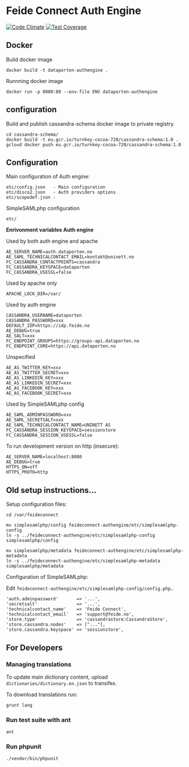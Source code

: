# Feide Connect Auth Engine

[![Code Climate](https://codeclimate.com/github/feideconnect/feideconnect-authengine/badges/gpa.svg)](https://codeclimate.com/github/feideconnect/feideconnect-authengine)
[![Test Coverage](https://codeclimate.com/github/feideconnect/feideconnect-authengine/badges/coverage.svg)](https://codeclimate.com/github/feideconnect/feideconnect-authengine)


## Docker


Build docker image

```
docker build -t dataporten-authengine .
```

Runnning docker image

```
docker run -p 8080:80 --env-file ENV dataporten-authengine
```

## configuration

Build and publish cassandra-schema docker image to private registry.

```
cd cassandra-schema/
docker build -t eu.gcr.io/turnkey-cocoa-720/cassandra-schema:1.0 .
gcloud docker push eu.gcr.io/turnkey-cocoa-720/cassandra-schema:1.0
```



## Configuration

Main configuration of Auth engine:

```
etc/config.json   - Main configuration
etc/disco2.json   - Auth providers options
etc/scopedef.json -
```

SimpleSAMLphp configuration

```
etc/
```

**Enrivonment variables Auth engine**

Used by both auth engine and apache

```
AE_SERVER_NAME=auth.dataporten.no
AE_SAML_TECHNICALCONTACT_EMAIL=kontakt@uninett.no
FC_CASSANDRA_CONTACTPOINTS=cassandra
FC_CASSANDRA_KEYSPACE=dataporten
FC_CASSANDRA_USESSL=false
```

Used by apache only

```
APACHE_LOCK_DIR=/var/
```

Used by auth engine

```
CASSANDRA_USERNAME=dataporten
CASSANDRA_PASSWORD=xxx
DEFAULT_IDP=https://idp.feide.no
AE_DEBUG=true
AE_SALT=xxx
FC_ENDPOINT_GROUPS=https://groups-api.dataporten.no
FC_ENDPOINT_CORE=https://api.dataporten.no
```

Unspecified

```
AE_AS_TWITTER_KEY=xxx
AE_AS_TWITTER_SECRET=xxx
AE_AS_LINKEDIN_KEY=xxx
AE_AS_LINKEDIN_SECRET=xxx
AE_AS_FACEBOOK_KEY=xxx
AE_AS_FACEBOOK_SECRET=xxx
```

Used by SimpleSAMLphp config

```
AE_SAML_ADMINPASSWORD=xxx
AE_SAML_SECRETSALT=xxx
AE_SAML_TECHNICALCONTACT_NAME=UNINETT AS
FC_CASSANDRA_SESSION_KEYSPACE=sessionstore
FC_CASSANDRA_SESSION_USESSL=false
```

To run development version on http (insecure):

```
AE_SERVER_NAME=localhost:8080
AE_DEBUG=true
HTTPS_ON=off
HTTPS_PROTO=http
```


## Old setup instructions...

Setup configuration files:

	cd /var/feideconnect

	mv simplesamlphp/config feideconnect-authengine/etc/simplesamlphp-config
	ln -s ../feideconnect-authengine/etc/simplesamlphp-config simplesamlphp/config

	mv simplesamlphp/metadata feideconnect-authengine/etc/simplesamlphp-metadata
	ln -s ../feideconnect-authengine/etc/simplesamlphp-metadata simplesamlphp/metadata


Configuration of SimpleSAMLphp:


Edit `feideconnect-authengine/etc/simplesamlphp-config/config.php`..


    'auth.adminpassword'       => '...',
    'secretsalt'               => '...',
    'technicalcontact_name'    => 'Feide Connect',
    'technicalcontact_email'   => 'support@feide.no',
    'store.type'               => 'cassandrastore:CassandraStore',
    'store.cassandra.nodes'    => ["..."],
    'store.cassandra.keyspace' => 'sessionstore',

## For Developers

### Managing translations

To update main dictionary content, upload `dictionaries/dictionary.en.json` to transifex.

To download translations run:

```
grunt lang
```

### Run test suite with ant

```
ant
```

### Run phpunit

```
./vendor/bin/phpunit
```
